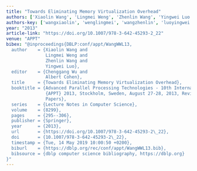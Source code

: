 ```yaml
---
title: "Towards Eliminating Memory Virtualization Overhead"
authors: ['Xiaolin Wang', 'Lingmei Weng', 'Zhenlin Wang', 'Yingwei Luo']
authors-key: ['wangxiaolin', 'wenglingmei', 'wangzhenlin', 'luoyingwei']
year: "2013"
article-link: "https://doi.org/10.1007/978-3-642-45293-2_22"
venue: "APPT"
bibex: "@inproceedings{DBLP:conf/appt/WangWWL13,
  author    = {Xiaolin Wang and
               Lingmei Weng and
               Zhenlin Wang and
               Yingwei Luo},
  editor    = {Chenggang Wu and
               Albert Cohen},
  title     = {Towards Eliminating Memory Virtualization Overhead},
  booktitle = {Advanced Parallel Processing Technologies - 10th International Symposium,
               {APPT} 2013, Stockholm, Sweden, August 27-28, 2013, Revised Selected
               Papers},
  series    = {Lecture Notes in Computer Science},
  volume    = {8299},
  pages     = {295--306},
  publisher = {Springer},
  year      = {2013},
  url       = {https://doi.org/10.1007/978-3-642-45293-2\_22},
  doi       = {10.1007/978-3-642-45293-2\_22},
  timestamp = {Tue, 14 May 2019 10:00:50 +0200},
  biburl    = {https://dblp.org/rec/conf/appt/WangWWL13.bib},
  bibsource = {dblp computer science bibliography, https://dblp.org}
}"
---
```

